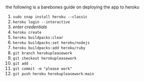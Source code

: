 the following is a barebones guide on deploying the app to heroku

1. `sudo snap install heroku --classic`
2. `heroku login --interactive`
3. *enter credentials*
4. `heroku create`
5. `heroku buildpacks:clear`
6. `heroku buildpacks:set heroku/nodejs`
7. `heroku buildpacks:add heroku/ruby`
8. `git branch herokupleasework`
9. `git checkout herokupleasework`
10. `git add .`
11. `git commit -m "please work"`
12. `git push heroku herokupleasework:main`
